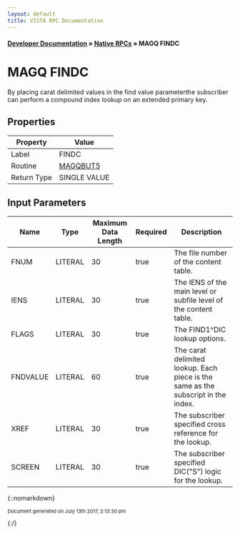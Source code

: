 ```yaml
---
layout: default
title: VISTA RPC Documentation
---
```


#### [Developer Documentation](../index) &#187; [Native RPCs](TableOfContents) &#187; MAGQ FINDC<br/>
# MAGQ FINDC

By placing carat delimited values in the find value parameterthe subscriber can perform a compound index lookup on an extended primary key.

## Properties

Property | Value
--- | ---
Label | FINDC
Routine | [MAGQBUT5](http://code.osehra.org/dox/Routine_MAGQBUT5_source.html)
Return Type | SINGLE VALUE


## Input Parameters

Name | Type | Maximum Data Length | Required | Description
--- | --- | --- | --- | ---
FNUM | LITERAL | 30 | true | The file number of the content table.
IENS | LITERAL | 30 | true | The IENS of the main level or subfile level of the content table.
FLAGS | LITERAL | 30 | true | The FIND1^DIC lookup options.
FNDVALUE | LITERAL | 60 | true | The carat delimited lookup.  Each piece is the same as the subscript in the index.
XREF | LITERAL | 30 | true | The subscriber specified cross reference for the lookup.
SCREEN | LITERAL | 30 | true | The subscriber specified DIC(&quot;S&quot;) logic for the lookup.



{::nomarkdown} <br/><p style="font-size: 11px">Document generated on July 13th 2017, 2:13:30 pm</p>{:/}